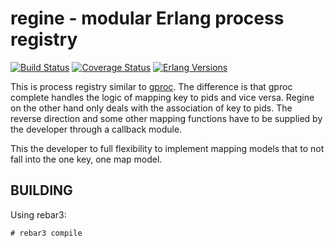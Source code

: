 regine - modular Erlang process registry
========================================
[![Build Status][travis badge]][travis]
[![Coverage Status][coveralls badge]][coveralls]
[![Erlang Versions][erlang version badge]][travis]

This is process registry similar to [gproc][1]. The difference is that gproc complete handles the
logic of mapping key to pids and vice versa. Regine on the other hand only deals with the
association of key to pids. The reverse direction and some other mapping functions have to
be supplied by the developer through a callback module.

This the developer to full flexibility to implement mapping models that to not fall into the
one key, one map model.

BUILDING
--------

Using rebar3:

    # rebar3 compile


[1]: https://github.com/uwiger/gproc

<!-- Badges -->
[travis]: https://travis-ci.com/travelping/regine
[travis badge]: https://img.shields.io/travis/com/travelping/regine/master.svg?style=flat-square
[coveralls]: https://coveralls.io/github/travelping/regine
[coveralls badge]: https://img.shields.io/coveralls/travelping/regine/master.svg?style=flat-square
[erlang version badge]: https://img.shields.io/badge/erlang-R19.1%20to%2022.1-blue.svg?style=flat-square
